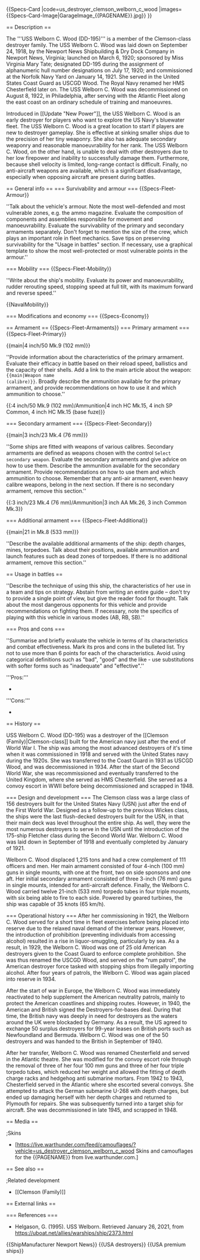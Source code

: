 {{Specs-Card
|code=us_destroyer_clemson_welborn_c_wood
|images={{Specs-Card-Image|GarageImage_{{PAGENAME}}.jpg}}
}}

== Description ==
<!-- ''In the first part of the description, cover the history of the ship's creation and military application. In the second part, tell the reader about using this ship in the game. Add a screenshot: if a beginner player has a hard time remembering vehicles by name, a picture will help them identify the ship in question.'' -->
The '''USS Welborn C. Wood (DD-195)''' is a member of the Clemson-class destroyer family. The USS Welborn C. Wood was laid down on September 24, 1918, by the Newport News Shipbuilding & Dry Dock Company in Newport News, Virginia; launched on March 6, 1920; sponsored by Miss Virginia Mary Tate; designated DD-195 during the assignment of alphanumeric hull number designations on July 17, 1920; and commissioned at the Norfolk Navy Yard on January 14, 1921. She served in the United States Coast Guard as USCGD Wood. The Royal Navy renamed her HMS Chesterfield later on. The USS Welborn C. Wood was decommissioned on August 8, 1922, in Philadelphia, after serving with the Atlantic Fleet along the east coast on an ordinary schedule of training and manoeuvres.

Introduced in [[Update "New Power"]], the USS Welborn C. Wood is an early destroyer for players who want to explore the US Navy's bluewater fleet. The USS Welborn C. Wood is a great location to start if players are new to destroyer gameplay. She is effective at sinking smaller ships due to the precision of her tiny weaponry. She also has adequate secondary weaponry and reasonable manoeuvrability for her rank. The USS Welborn C. Wood, on the other hand, is unable to deal with other destroyers due to her low firepower and inability to successfully damage them. Furthermore, because shell velocity is limited, long-range contact is difficult. Finally, no anti-aircraft weapons are available, which is a significant disadvantage, especially when opposing aircraft are present during battles.

== General info ==
=== Survivability and armour ===
{{Specs-Fleet-Armour}}
<!-- ''Talk about the vehicle's armour. Note the most well-defended and most vulnerable zones, e.g. the ammo magazine. Evaluate the composition of components and assemblies responsible for movement and manoeuvrability. Evaluate the survivability of the primary and secondary armaments separately. Don't forget to mention the size of the crew, which plays an important role in fleet mechanics. Save tips on preserving survivability for the "Usage in battles" section. If necessary, use a graphical template to show the most well-protected or most vulnerable points in the armour.'' -->
''Talk about the vehicle's armour. Note the most well-defended and most vulnerable zones, e.g. the ammo magazine. Evaluate the composition of components and assemblies responsible for movement and manoeuvrability. Evaluate the survivability of the primary and secondary armaments separately. Don't forget to mention the size of the crew, which plays an important role in fleet mechanics. Save tips on preserving survivability for the "Usage in battles" section. If necessary, use a graphical template to show the most well-protected or most vulnerable points in the armour.''

=== Mobility ===
{{Specs-Fleet-Mobility}}
<!-- ''Write about the ship's mobility. Evaluate its power and manoeuvrability, rudder rerouting speed, stopping speed at full tilt, with its maximum forward and reverse speed.'' -->
''Write about the ship's mobility. Evaluate its power and manoeuvrability, rudder rerouting speed, stopping speed at full tilt, with its maximum forward and reverse speed.''

{{NavalMobility}}

=== Modifications and economy ===
{{Specs-Economy}}

== Armament ==
{{Specs-Fleet-Armaments}}
=== Primary armament ===
{{Specs-Fleet-Primary}}
<!-- ''Provide information about the characteristics of the primary armament. Evaluate their efficacy in battle based on their reload speed, ballistics and the capacity of their shells. Add a link to the main article about the weapon: <code><nowiki>{{main|Weapon name (calibre)}}</nowiki></code>. Broadly describe the ammunition available for the primary armament, and provide recommendations on how to use it and which ammunition to choose.'' -->
{{main|4 inch/50 Mk.9 (102 mm)}}

''Provide information about the characteristics of the primary armament. Evaluate their efficacy in battle based on their reload speed, ballistics and the capacity of their shells. Add a link to the main article about the weapon: <code><nowiki>{{main|Weapon name (calibre)}}</nowiki></code>. Broadly describe the ammunition available for the primary armament, and provide recommendations on how to use it and which ammunition to choose.''

{{:4 inch/50 Mk.9 (102 mm)/Ammunition|4 inch HC Mk.15, 4 inch SP Common, 4 inch HC Mk.15 (base fuze)}}

=== Secondary armament ===
{{Specs-Fleet-Secondary}}
<!-- ''Some ships are fitted with weapons of various calibres. Secondary armaments are defined as weapons chosen with the control <code>Select secondary weapon</code>. Evaluate the secondary armaments and give advice on how to use them. Describe the ammunition available for the secondary armament. Provide recommendations on how to use them and which ammunition to choose. Remember that any anti-air armament, even heavy calibre weapons, belong in the next section. If there is no secondary armament, remove this section.'' -->
{{main|3 inch/23 Mk.4 (76 mm)}}

''Some ships are fitted with weapons of various calibres. Secondary armaments are defined as weapons chosen with the control <code>Select secondary weapon</code>. Evaluate the secondary armaments and give advice on how to use them. Describe the ammunition available for the secondary armament. Provide recommendations on how to use them and which ammunition to choose. Remember that any anti-air armament, even heavy calibre weapons, belong in the next section. If there is no secondary armament, remove this section.''

{{:3 inch/23 Mk.4 (76 mm)/Ammunition|3 inch AA Mk.26, 3 inch Common Mk.3}}

=== Additional armament ===
{{Specs-Fleet-Additional}}
<!-- ''Describe the available additional armaments of the ship: depth charges, mines, torpedoes. Talk about their positions, available ammunition and launch features such as dead zones of torpedoes. If there is no additional armament, remove this section.'' -->
{{main|21 in Mk.8 (533 mm)}}

''Describe the available additional armaments of the ship: depth charges, mines, torpedoes. Talk about their positions, available ammunition and launch features such as dead zones of torpedoes. If there is no additional armament, remove this section.''

== Usage in battles ==
<!-- ''Describe the technique of using this ship, the characteristics of her use in a team and tips on strategy. Abstain from writing an entire guide – don't try to provide a single point of view, but give the reader food for thought. Talk about the most dangerous opponents for this vehicle and provide recommendations on fighting them. If necessary, note the specifics of playing with this vehicle in various modes (AB, RB, SB).'' -->
''Describe the technique of using this ship, the characteristics of her use in a team and tips on strategy. Abstain from writing an entire guide – don't try to provide a single point of view, but give the reader food for thought. Talk about the most dangerous opponents for this vehicle and provide recommendations on fighting them. If necessary, note the specifics of playing with this vehicle in various modes (AB, RB, SB).''

=== Pros and cons ===
<!-- ''Summarise and briefly evaluate the vehicle in terms of its characteristics and combat effectiveness. Mark its pros and cons in the bulleted list. Try not to use more than 6 points for each of the characteristics. Avoid using categorical definitions such as "bad", "good" and the like - use substitutions with softer forms such as "inadequate" and "effective".'' -->
''Summarise and briefly evaluate the vehicle in terms of its characteristics and combat effectiveness. Mark its pros and cons in the bulleted list. Try not to use more than 6 points for each of the characteristics. Avoid using categorical definitions such as "bad", "good" and the like - use substitutions with softer forms such as "inadequate" and "effective".''

'''Pros:'''

*

'''Cons:'''

*

== History ==
<!-- ''Describe the history of the creation and combat usage of the ship in more detail than in the introduction. If the historical reference turns out to be too long, take it to a separate article, taking a link to the article about the ship and adding a block "/History" (example: <nowiki>https://wiki.warthunder.com/(Ship-name)/History</nowiki>) and add a link to it here using the <code>main</code> template. Be sure to reference text and sources by using <code><nowiki><ref></ref></nowiki></code>, as well as adding them at the end of the article with <code><nowiki><references /></nowiki></code>. This section may also include the ship's dev blog entry (if applicable) and the in-game encyclopedia description (under <code><nowiki>=== In-game description ===</nowiki></code>, also if applicable).'' -->
USS Welborn C. Wood (DD-195) was a destroyer of the [[Clemson (Family)|Clemson-class]] built for the American navy just after the end of World War I. The ship was among the most advanced destroyers of it's time when it was commissioned in 1918 and served with the United States navy during the 1920s. She was transferred to the Coast Guard in 1931 as USCGD Wood, and was decommissioned in 1934. After the start of the Second World War, she was recommissioned and eventually transferred to the United Kingdom, where she served as HMS Chesterfield. She served as a convoy escort in WWII before being decommissioned and scrapped in 1948.

=== Design and development ===
The Clemson class was a large class of 156 destroyers built for the United States Navy (USN) just after the end of the First World War. Designed as a follow-up to the previous Wickes class, the ships were the last flush-decked destroyers built for the USN, in that their main deck was level throughout the entire ship. As well, they were the most numerous destroyers to serve in the USN until the introduction of the 175-ship Fletcher class during the Second World War. Welborn C. Wood was laid down in September of 1918 and eventually completed by January of 1921.

Welborn C. Wood displaced 1,215 tons and had a crew complement of 111 officers and men. Her main armament consisted of four 4-inch (100 mm) guns in single mounts, with one at the front, two on side sponsons and one aft. Her initial secondary armament consisted of three 3-inch (76 mm) guns in single mounts, intended for anti-aircraft defence. Finally, the Welborn C. Wood carried twelve 21-inch (533 mm) torpedo tubes in four triple mounts, with six being able to fire to each side. Powered by geared turbines, the ship was capable of 35 knots (65 km/h).

=== Operational history ===
After her commissioning in 1921, the Welborn C. Wood served for a short time in fleet exercises before being placed into reserve due to the relaxed naval demand of the interwar years. However, the introduction of prohibition (preventing individuals from accessing alcohol) resulted in a rise in liquor-smuggling, particularly by sea. As a result, in 1929, the Welborn C. Wood was one of 25 old American destroyers given to the Coast Guard to enforce complete prohibition. She was thus renamed the USCGD Wood, and served on the "rum patrol", the American destroyer force tasked with stopping ships from illegally importing alcohol. After four years of patrols, the Welborn C. Wood was again placed into reserve in 1934.

After the start of war in Europe, the Welborn C. Wood was immediately reactivated to help supplement the American neutrality patrols, mainly to protect the American coastlines and shipping routes. However, in 1940, the American and British signed the Destroyers-for-bases deal. During that time, the British navy was deeply in need for destroyers as the waters around the UK were blockaded by Germany. As a result, the US agreed to exchange 50 surplus destroyers for 99-year leases on British ports such as Newfoundland and Bermuda. Welborn C. Wood was one of the 50 destroyers and was handed to the British in September of 1940.

After her transfer, Welborn C. Wood was renamed Chesterfield and served in the Atlantic theatre. She was modified for the convoy escort role through the removal of three of her four 100 mm guns and three of her four triple torpedo tubes, which reduced her weight and allowed the fitting of depth charge racks and hedgehog anti submarine mortars. From 1942 to 1943, Chesterfield served in the Atlantic where she escorted several convoys. She attempted to attack the German submarine U-268 with depth charges, but ended up damaging herself with her depth charges and returned to Plymouth for repairs. She was subsequently turned into a target ship for aircraft. She was decommissioned in late 1945, and scrapped in 1948.

== Media ==
<!-- ''Excellent additions to the article would be video guides, screenshots from the game, and photos.'' -->

;Skins

* [https://live.warthunder.com/feed/camouflages/?vehicle=us_destroyer_clemson_welborn_c_wood Skins and camouflages for the {{PAGENAME}} from live.warthunder.com.]

== See also ==
<!-- ''Links to articles on the War Thunder Wiki that you think will be useful for the reader, for example:''
* ''reference to the series of the ship;''
* ''links to approximate analogues of other nations and research trees.'' -->

;Related development

* [[Clemson (Family)]]

== External links ==
<!-- ''Paste links to sources and external resources, such as:''
* ''topic on the official game forum;''
* ''other literature.'' -->

=== References ===

* Helgason, G. (1995). USS Welborn. Retrieved January 26, 2021, from <nowiki>https://uboat.net/allies/warships/ship/2373.html</nowiki>

{{ShipManufacturer Newport News}}
{{USA destroyers}}
{{USA premium ships}}